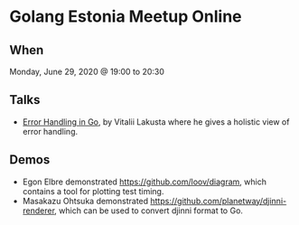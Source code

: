 # Golang Estonia Meetup Online

## When

Monday, June 29, 2020 @ 19:00 to 20:30

## Talks

* [Error Handling in Go](Golang%20Meetup%20Error%20Handling%20Vitalii%20Lakusta.pdf), by Vitalii Lakusta where he gives a holistic view of error handling.

## Demos

* Egon Elbre demonstrated https://github.com/loov/diagram, which contains a tool for plotting test timing.
* Masakazu Ohtsuka demonstrated https://github.com/planetway/djinni-renderer, which can be used to convert djinni format to Go.
